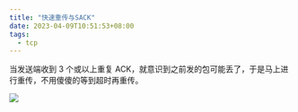 ```yaml
---
title: "快速重传与SACK"
date: 2023-04-09T10:51:53+08:00
tags:
  - tcp
---
```


当发送端收到 3 个或以上重复 ACK，就意识到之前发的包可能丢了，于是马上进行重传，不用傻傻的等到超时再重传。

![](https://p1-jj.byteimg.com/tos-cn-i-t2oaga2asx/gold-user-assets/2019/2/27/1692f8785971515d~tplv-t2oaga2asx-zoom-in-crop-mark:3024:0:0:0.awebp)

